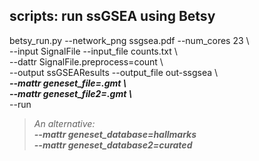 ## scripts: run ssGSEA using Betsy  
betsy_run.py --network_png ssgsea.pdf --num_cores 23 \\  
--input SignalFile --input_file counts.txt \\  
--dattr SignalFile.preprocess=count \\  
--output ssGSEAResults --output_file out-ssgsea \\  
***--mattr geneset_file=.gmt \\***   
***--mattr geneset_file2=.gmt \\***  
--run

> *An alternative\:*  
> ***--mattr geneset_database=hallmarks***  
> ***--mattr geneset_database2=curated***
